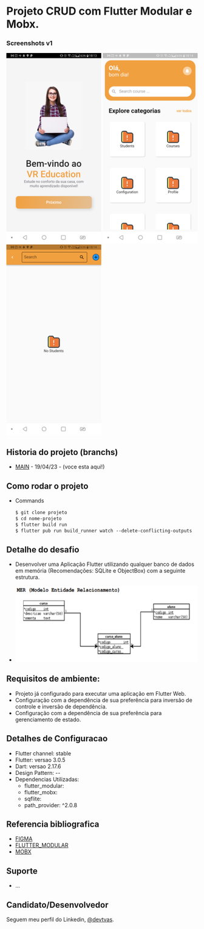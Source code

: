 <h1>Projeto CRUD com Flutter Modular e Mobx.</h1>

### Screenshots v1

<img src="assets\readme_splash.png" height="500em" /> 
<img src="assets\readme_home.png" height="500em" /> 
<img src="assets\readme_students.png" height="500em" /> 


## Historia do projeto (branchs)

- [MAIN]() - 19/04/23 - (voce esta aqui!)


<h2>Como rodar o projeto</h2>

  + Commands

    ```
    $ git clone projeto
    $ cd nome-projeto
    $ flutter build run
    $ flutter pub run build_runner watch --delete-conflicting-outputs
    ```
    
<h2>Detalhe do desafio</h2>

* Desenvolver uma Aplicação Flutter
utilizando qualquer banco de dados em memória
(Recomendações: SQLite e ObjectBox) com a
seguinte estrutura.

- <img src="assets\readme_mer.png" height="200em" /> 


<h2>Requisitos de ambiente:</h2>

* Projeto já configurado para executar uma aplicação em Flutter Web.
* Configuração com a dependência de sua preferência para inversão de controle e inversão de dependência.
* Configuração com a dependência de sua preferência para gerenciamento de estado.


<h2>Detalhes de Configuracao</h2>
  
  + Flutter channel: stable 
  + Flutter: versao 3.0.5
  + Dart: versao 2.17.6
  + Design Pattern: --
  + Dependencias Utilizadas:  
    - flutter_modular:
    - flutter_mobx:
    - sqflite:
    - path_provider: ^2.0.8

<h2>Referencia bibliografica</h2>

  + [FIGMA](https://www.figma.com/file/a6rT2z9LoW5QfTy5w8UrOW/VR-Education?node-id=1-515&t=PnCmDVUnUK0dAzgJ-0)
  + [FLUTTER_MODULAR](https://modular.flutterando.com.br/docs/intro/)
  + [MOBX](https://mobx.netlify.app/)
 

## Suporte

- ...

## Candidato/Desenvolvedor

Seguem meu perfil do Linkedin, [@devtvas](https://www.linkedin.com/in/devtvas/).
